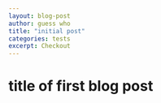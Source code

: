 ```yaml
---
layout: blog-post
author: guess who
title: "initial post"
categories: tests
excerpt: Checkout
---
```


# title of first blog post

